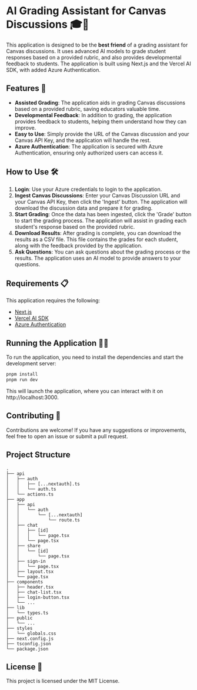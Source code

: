 # AI Grading Assistant for Canvas Discussions 🎓📝

This application is designed to be the **best friend** of a grading assistant for Canvas discussions. It uses advanced AI models to grade student responses based on a provided rubric, and also provides developmental feedback to students. The application is built using Next.js and the Vercel AI SDK, with added Azure Authentication.

## Features 🚀

- **Assisted Grading**: The application aids in grading Canvas discussions based on a provided rubric, saving educators valuable time.
- **Developmental Feedback**: In addition to grading, the application provides feedback to students, helping them understand how they can improve.
- **Easy to Use**: Simply provide the URL of the Canvas discussion and your Canvas API Key, and the application will handle the rest.
- **Azure Authentication**: The application is secured with Azure Authentication, ensuring only authorized users can access it.

## How to Use 🛠️

1. **Login**: Use your Azure credentials to login to the application.
2. **Ingest Canvas Discussions**: Enter your Canvas Discussion URL and your Canvas API Key, then click the 'Ingest' button. The application will download the discussion data and prepare it for grading.
3. **Start Grading**: Once the data has been ingested, click the 'Grade' button to start the grading process. The application will assist in grading each student's response based on the provided rubric.
4. **Download Results**: After grading is complete, you can download the results as a CSV file. This file contains the grades for each student, along with the feedback provided by the application.
5. **Ask Questions**: You can ask questions about the grading process or the results. The application uses an AI model to provide answers to your questions.

## Requirements 📋

This application requires the following:

- [Next.js](https://nextjs.org)
- [Vercel AI SDK](https://sdk.vercel.ai/docs)
- [Azure Authentication](https://azure.microsoft.com/en-us/services/active-directory/)

## Running the Application 🏃‍♀️

To run the application, you need to install the dependencies and start the development server:
```bash
pnpm install
pnpm run dev
```

This will launch the application, where you can interact with it on http://localhost:3000.

## Contributing 🤝

Contributions are welcome! If you have any suggestions or improvements, feel free to open an issue or submit a pull request.

## Project Structure
```mermaid
.
├── api
│   ├── auth
│   │   ├── [...nextauth].ts
│   │   └── auth.ts
│   └── actions.ts
├── app
│   ├── api
│   │   └── auth
│   │       └── [...nextauth]
│   │           └── route.ts
│   ├── chat
│   │   ├── [id]
│   │   │   └── page.tsx
│   │   └── page.tsx
│   ├── share
│   │   └── [id]
│   │       └── page.tsx
│   ├── sign-in
│   │   └── page.tsx
│   ├── layout.tsx
│   └── page.tsx
├── components
│   ├── header.tsx
│   ├── chat-list.tsx
│   ├── login-button.tsx
│   └── ...
├── lib
│   └── types.ts
├── public
│   └── ...
├── styles
│   └── globals.css
├── next.config.js
├── tsconfig.json
└── package.json
```
## License 📄

This project is licensed under the MIT License.
